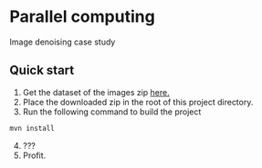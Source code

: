 # Parallel computing

Image denoising case study

## Quick start
1. Get the dataset of the images zip [here.](https://drive.google.com/open?id=1J9_vUypAEQzwPbzxuvVqOIZp3k5o48Al)
2. Place the downloaded zip in the root of this project directory.
3. Run the following command to build the project
```bash
mvn install
```
4. ???
5. Profit.